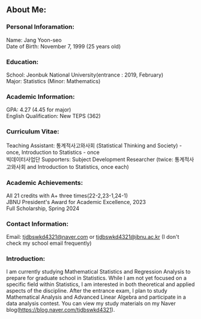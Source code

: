 ## About Me:

### **Personal Inforamation**:
Name: Jang Yoon-seo\
Date of Birth: November 7, 1999 (25 years old)

### **Education**:
School: Jeonbuk National University(entrance : 2019, February)\
Major: Statistics (Minor: Mathematics)

### **Academic Information**:
GPA: 4.27 (4.45 for major)\
English Qualification: New TEPS (362)

### **Curriculum Vitae**:
Teaching Assistant: 통계적사고와사회 (Statistical Thinking and Society) - once, Introduction to Statistics - once\
빅데이터사업단 Supporters: Subject Development Researcher (twice: 통계적사고와사회 and Introduction to Statistics, once each)

### **Academic Achievements**:
All 21 credits with A+ three times(22-2,23-1,24-1)\
JBNU President's Award for Academic Excellence, 2023\
Full Scholarship, Spring 2024

### **Contact Information**:
Email: tjdbswkd4321@naver.com or tjdbswkd4321@jbnu.ac.kr (I don't check my school email frequently)

### **Introduction**:
I am currently studying Mathematical Statistics  and Regression Analysis to prepare for graduate school in Statistics. While I am not yet focused on a specific field within Statistics, I am interested in both theoretical and applied aspects of the discipline. After the entrance exam, I plan to study Mathematical Analysis and Advanced Linear Algebra and participate in a data analysis contest. You can view my study materials on my Naver blog(https://blog.naver.com/tjdbswkd4321). 
